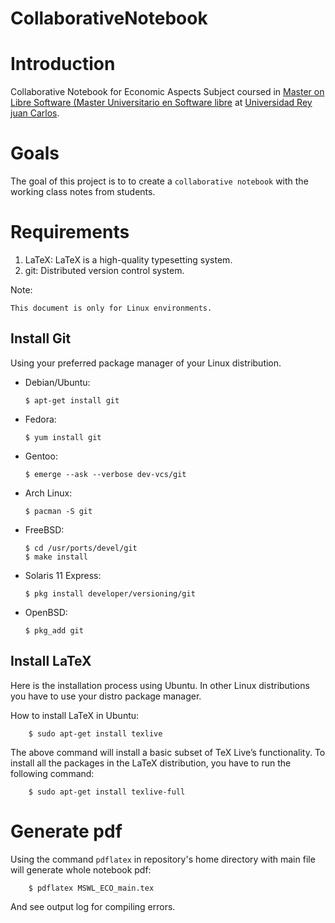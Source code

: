 CollaborativeNotebook
======================

Introduction
=============

Collaborative Notebook for Economic Aspects Subject coursed in [Master on Libre Software (Master Universitario en Software libre](http://master.libresoft.es/) at [Universidad Rey juan Carlos](http://www.urjc.es/).

Goals
======

The goal of this project is to to create a ``collaborative notebook`` with the working class notes from students.

Requirements
=============

1. LaTeX: LaTeX is a high-quality typesetting system.
2. git: Distributed version control system.

Note:

    This document is only for Linux environments.

Install Git
-------------

Using your preferred package manager of your Linux distribution.

*   Debian/Ubuntu:

        $ apt-get install git

*   Fedora:

        $ yum install git

*   Gentoo:

        $ emerge --ask --verbose dev-vcs/git

*   Arch Linux:

        $ pacman -S git

*   FreeBSD:

        $ cd /usr/ports/devel/git
        $ make install

*   Solaris 11 Express:

        $ pkg install developer/versioning/git

*   OpenBSD:

        $ pkg_add git

Install LaTeX
--------------

Here is the installation process using Ubuntu. In other Linux distributions you have to use your distro package manager.

How to install LaTeX in Ubuntu:

        $ sudo apt-get install texlive

The above command will install a basic subset of TeX Live’s functionality. To install all the packages in the LaTeX distribution, you have to run the following command:

        $ sudo apt-get install texlive-full

Generate pdf
=============

Using the command ``pdflatex`` in repository's home directory with main file will generate whole notebook pdf:

        $ pdflatex MSWL_ECO_main.tex

And see output log for compiling errors.

